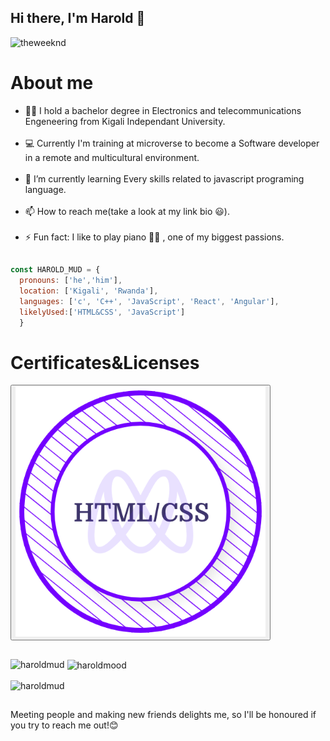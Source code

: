 ## Hi there, I'm Harold 👋

![theweeknd](https://user-images.githubusercontent.com/91553966/167250968-18a2dd33-5f8a-4f2e-bbe3-fc998952f86d.gif)

 
 # About me

- 👨‍🎓 I hold a bachelor degree in Electronics and telecommunications Engeneering from Kigali Independant University.<br><br>
- 💻 Currently I'm training at microverse to become a Software developer in a remote and multicultural environment.<br><br>
- 🌱 I’m currently learning Every skills related to javascript programing language.<br><br>
- 📫 How to reach me(take a look at my link bio 😃).<br><br>
- ⚡ Fun fact: I like to play piano 👨‍🎤 , one of my biggest passions.

##

```javascript
const HAROLD_MUD = {
  pronouns: ['he','him'],
  location: ['Kigali', 'Rwanda'],
  languages: ['c', 'C++', 'JavaScript', 'React', 'Angular'],
  likelyUsed:['HTML&CSS', 'JavaScript']
  }
  ```

##

# Certificates&Licenses

<button> <a href="https://api.accredible.com/v1/frontend/credential_website_embed_image/certificate/49818030"><img src="./badge.png"></a> </button>

##
<p><img align="left" src="https://github-readme-stats.vercel.app/api/top-langs?username=haroldmud&show_icons=true&locale=en&layout=compact" alt="haroldmud" /></p>

<p>&nbsp;<img align="center" src="https://github-readme-stats.vercel.app/api?username=haroldmud&show_icons=true&locale=en" alt="haroldmood" /></p>

<p><img align="center" src="https://github-readme-streak-stats.herokuapp.com/?user=haroldmud&" alt="haroldmud" /></p>

##
Meeting people and making new friends delights me, so I'll be honoured if you try to reach me out!😊



